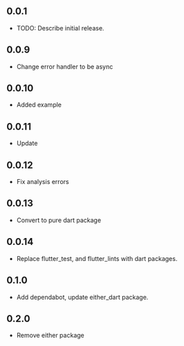 ## 0.0.1

* TODO: Describe initial release.


## 0.0.9
* Change error handler to be async


## 0.0.10
* Added example

## 0.0.11
* Update 


## 0.0.12
* Fix analysis errors

## 0.0.13
* Convert to pure dart package

## 0.0.14
* Replace flutter_test, and flutter_lints with dart packages.


## 0.1.0
* Add dependabot, update either_dart package.

## 0.2.0
* Remove either package 
